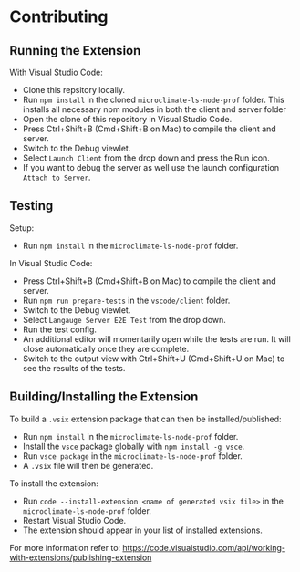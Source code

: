 # Contributing

## Running the Extension

With Visual Studio Code:

- Clone this repsitory locally.
- Run `npm install` in the cloned `microclimate-ls-node-prof` folder. This installs all necessary npm modules in both the client and server folder
- Open the clone of this repository in Visual Studio Code.
- Press Ctrl+Shift+B (Cmd+Shift+B on Mac) to compile the client and server.
- Switch to the Debug viewlet.
- Select `Launch Client` from the drop down and press the Run icon.
- If you want to debug the server as well use the launch configuration `Attach to Server`.

## Testing

Setup:

- Run `npm install` in the `microclimate-ls-node-prof` folder.

In Visual Studio Code:

- Press Ctrl+Shift+B (Cmd+Shift+B on Mac) to compile the client and server.
- Run `npm run prepare-tests` in the `vscode/client` folder.
- Switch to the Debug viewlet.
- Select `Langauge Server E2E Test` from the drop down.
- Run the test config.
- An additional editor will momentarily open while the tests are run. It will close automatically once they are complete.
- Switch to the output view with Ctrl+Shift+U (Cmd+Shift+U on Mac) to see the results of the tests.

## Building/Installing the Extension

To build a `.vsix` extension package that can then be installed/published:

- Run `npm install` in the `microclimate-ls-node-prof` folder.
- Install the `vsce` package globally with `npm install -g vsce`.
- Run `vsce package` in the `microclimate-ls-node-prof` folder.
- A `.vsix` file will then be generated.

To install the extension:

- Run `code --install-extension <name of generated vsix file>` in the `microclimate-ls-node-prof` folder.
- Restart Visual Studio Code.
- The extension should appear in your list of installed extensions.

For more information refer to: <https://code.visualstudio.com/api/working-with-extensions/publishing-extension>
